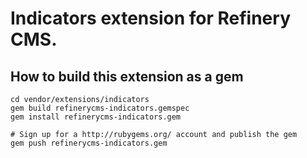 # Indicators extension for Refinery CMS.

## How to build this extension as a gem

    cd vendor/extensions/indicators
    gem build refinerycms-indicators.gemspec
    gem install refinerycms-indicators.gem

    # Sign up for a http://rubygems.org/ account and publish the gem
    gem push refinerycms-indicators.gem